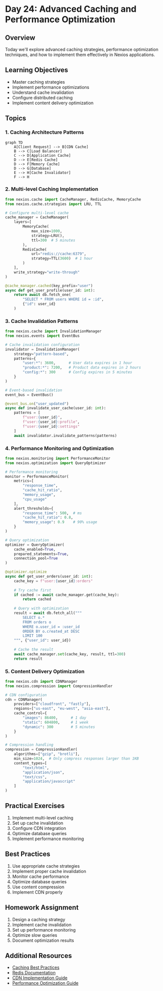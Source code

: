 # Day 24: Advanced Caching and Performance Optimization

## Overview
Today we'll explore advanced caching strategies, performance optimization techniques, and how to implement them effectively in Nexios applications.

## Learning Objectives
- Master caching strategies
- Implement performance optimizations
- Understand cache invalidation
- Configure distributed caching
- Implement content delivery optimization

## Topics

### 1. Caching Architecture Patterns

```mermaid
graph TD
    A[Client Request] --> B[CDN Cache]
    B --> C[Load Balancer]
    C --> D[Application Cache]
    D --> E[Redis Cache]
    D --> F[Memory Cache]
    D --> G[Database]
    E --> H[Cache Invalidator]
    F --> H
```

### 2. Multi-level Caching Implementation

```python
from nexios.cache import CacheManager, RedisCache, MemoryCache
from nexios.cache.strategies import LRU, TTL

# Configure multi-level cache
cache_manager = CacheManager(
    layers=[
        MemoryCache(
            max_size=1000,
            strategy=LRU(),
            ttl=300  # 5 minutes
        ),
        RedisCache(
            url="redis://cache:6379",
            strategy=TTL(3600)  # 1 hour
        )
    ],
    write_strategy="write-through"
)

@cache_manager.cached(key_prefix="user")
async def get_user_profile(user_id: int):
    return await db.fetch_one(
        "SELECT * FROM users WHERE id = :id",
        {"id": user_id}
    )
```

### 3. Cache Invalidation Patterns

```python
from nexios.cache import InvalidationManager
from nexios.events import EventBus

# Cache invalidation configuration
invalidator = InvalidationManager(
    strategy="pattern-based",
    patterns={
        "user:*": 3600,      # User data expires in 1 hour
        "product:*": 7200,   # Product data expires in 2 hours
        "config:*": 300      # Config expires in 5 minutes
    }
)

# Event-based invalidation
event_bus = EventBus()

@event_bus.on("user_updated")
async def invalidate_user_cache(user_id: int):
    patterns = [
        f"user:{user_id}",
        f"user:{user_id}:profile",
        f"user:{user_id}:settings"
    ]
    await invalidator.invalidate_patterns(patterns)
```

### 4. Performance Monitoring and Optimization

```python
from nexios.monitoring import PerformanceMonitor
from nexios.optimization import QueryOptimizer

# Performance monitoring
monitor = PerformanceMonitor(
    metrics=[
        "response_time",
        "cache_hit_ratio",
        "memory_usage",
        "cpu_usage"
    ],
    alert_thresholds={
        "response_time": 500,  # ms
        "cache_hit_ratio": 0.8,
        "memory_usage": 0.9    # 90% usage
    }
)

# Query optimization
optimizer = QueryOptimizer(
    cache_enabled=True,
    prepared_statements=True,
    connection_pool=True
)

@optimizer.optimize
async def get_user_orders(user_id: int):
    cache_key = f"user:{user_id}:orders"
    
    # Try cache first
    if cached := await cache_manager.get(cache_key):
        return cached
    
    # Query with optimization
    result = await db.fetch_all("""
        SELECT o.* 
        FROM orders o
        WHERE o.user_id = :user_id
        ORDER BY o.created_at DESC
        LIMIT 100
    """, {"user_id": user_id})
    
    # Cache the result
    await cache_manager.set(cache_key, result, ttl=300)
    return result
```

### 5. Content Delivery Optimization

```python
from nexios.cdn import CDNManager
from nexios.compression import CompressionHandler

# CDN configuration
cdn = CDNManager(
    providers=["cloudfront", "fastly"],
    regions=["us-east", "eu-west", "asia-east"],
    cache_control={
        "images": 86400,      # 1 day
        "static": 604800,     # 1 week
        "dynamic": 300        # 5 minutes
    }
)

# Compression handling
compression = CompressionHandler(
    algorithms=["gzip", "brotli"],
    min_size=1024,  # Only compress responses larger than 1KB
    content_types=[
        "text/html",
        "application/json",
        "text/css",
        "application/javascript"
    ]
)
```

## Practical Exercises

1. Implement multi-level caching
2. Set up cache invalidation
3. Configure CDN integration
4. Optimize database queries
5. Implement performance monitoring

## Best Practices

1. Use appropriate cache strategies
2. Implement proper cache invalidation
3. Monitor cache performance
4. Optimize database queries
5. Use content compression
6. Implement CDN properly

## Homework Assignment

1. Design a caching strategy
2. Implement cache invalidation
3. Set up performance monitoring
4. Optimize slow queries
5. Document optimization results

## Additional Resources

- [Caching Best Practices](https://nexios.io/caching)
- [Redis Documentation](https://redis.io/documentation)
- [CDN Implementation Guide](https://nexios.io/cdn)
- [Performance Optimization Guide](https://nexios.io/performance)
